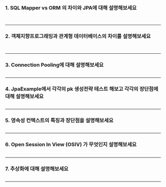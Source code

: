 ### 1. SQL Mapper vs ORM 의 차이와 JPA에 대해 설명해보세요
~~~
 
~~~
--- 

### 2. 객체지향프로그래밍과 관계형 데이터베이스의 차이를 설명해보세요

~~~
 
~~~
--- 

### 3. Connection Pooling에 대해 설명해보세요
~~~

~~~
--- 

### 4. JpaExample에서 각각의 pk 생성전략 테스트 해보고 각각의 장단점에 대해 설명해보세요 
~~~

~~~
---

### 5. 영속성 컨텍스트의 특징과 장단점을 설명해보세요
~~~

~~~
---

### 6. Open Session In View (OSIV) 가 무엇인지 설명해보세요
~~~

~~~
---
### 7. 추상화에 대해 설명해보세요

~~~

~~~
--- 


